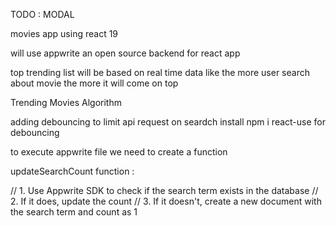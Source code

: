 TODO : MODAL

movies app using react 19

will use appwrite an open source backend for react app

top trending list will be based on real time data like the more user search about movie the more it will come on top

 Trending Movies Algorithm

 adding debouncing to limit api request on seardch
 install npm i react-use for debouncing 

 to execute appwrite file we need to create a function

updateSearchCount function : 

 // 1. Use Appwrite SDK to check if the search term exists in the database
  // 2. If it does, update the count
  // 3. If it doesn't, create a new document with the search term and count as 1